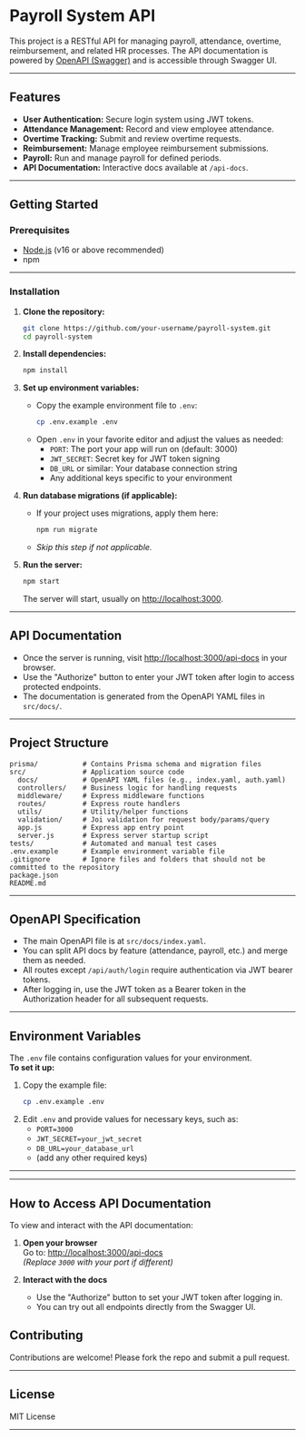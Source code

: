 # Payroll System API

This project is a RESTful API for managing payroll, attendance, overtime, reimbursement, and related HR processes. The API documentation is powered by [OpenAPI (Swagger)](https://swagger.io/specification/) and is accessible through Swagger UI.

---

## Features

- **User Authentication:** Secure login system using JWT tokens.
- **Attendance Management:** Record and view employee attendance.
- **Overtime Tracking:** Submit and review overtime requests.
- **Reimbursement:** Manage employee reimbursement submissions.
- **Payroll:** Run and manage payroll for defined periods.
- **API Documentation:** Interactive docs available at `/api-docs`.

---

## Getting Started

### Prerequisites

- [Node.js](https://nodejs.org/) (v16 or above recommended)
- npm

---

### Installation

1. **Clone the repository:**

   ```bash
   git clone https://github.com/your-username/payroll-system.git
   cd payroll-system
   ```

2. **Install dependencies:**

   ```bash
   npm install
   ```

3. **Set up environment variables:**

   - Copy the example environment file to `.env`:
     ```bash
     cp .env.example .env
     ```
   - Open `.env` in your favorite editor and adjust the values as needed:
     - `PORT`: The port your app will run on (default: 3000)
     - `JWT_SECRET`: Secret key for JWT token signing
     - `DB_URL` or similar: Your database connection string
     - Any additional keys specific to your environment

4. **Run database migrations (if applicable):**

   - If your project uses migrations, apply them here:
     ```bash
     npm run migrate
     ```
   - _Skip this step if not applicable._

5. **Run the server:**
   ```bash
   npm start
   ```
   The server will start, usually on [http://localhost:3000](http://localhost:3000).

---

## API Documentation

- Once the server is running, visit [http://localhost:3000/api-docs](http://localhost:3000/api-docs) in your browser.
- Use the "Authorize" button to enter your JWT token after login to access protected endpoints.
- The documentation is generated from the OpenAPI YAML files in `src/docs/`.

---

## Project Structure

```
prisma/           # Contains Prisma schema and migration files
src/              # Application source code
  docs/           # OpenAPI YAML files (e.g., index.yaml, auth.yaml)
  controllers/    # Business logic for handling requests
  middleware/     # Express middleware functions
  routes/         # Express route handlers
  utils/          # Utility/helper functions
  validation/     # Joi validation for request body/params/query
  app.js          # Express app entry point
  server.js       # Express server startup script
tests/            # Automated and manual test cases
.env.example      # Example environment variable file
.gitignore        # Ignore files and folders that should not be committed to the repository
package.json
README.md
```

---

## OpenAPI Specification

- The main OpenAPI file is at `src/docs/index.yaml`.
- You can split API docs by feature (attendance, payroll, etc.) and merge them as needed.
- All routes except `/api/auth/login` require authentication via JWT bearer tokens.
- After logging in, use the JWT token as a Bearer token in the Authorization header for all subsequent requests.

---

## Environment Variables

The `.env` file contains configuration values for your environment.  
**To set it up:**

1. Copy the example file:
   ```bash
   cp .env.example .env
   ```
2. Edit `.env` and provide values for necessary keys, such as:
   - `PORT=3000`
   - `JWT_SECRET=your_jwt_secret`
   - `DB_URL=your_database_url`
   - (add any other required keys)

---

---

## How to Access API Documentation

To view and interact with the API documentation:

1. **Open your browser**  
   Go to: [http://localhost:3000/api-docs](http://localhost:3000/api-docs)  
   _(Replace `3000` with your port if different)_

2. **Interact with the docs**
   - Use the "Authorize" button to set your JWT token after logging in.
   - You can try out all endpoints directly from the Swagger UI.

## Contributing

Contributions are welcome! Please fork the repo and submit a pull request.

---

## License

MIT License

---
